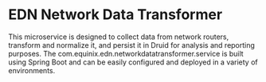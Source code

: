 # EDN Network Data Transformer
This microservice is designed to collect data from network routers, transform and normalize it, and persist it in Druid for analysis and reporting purposes. The com.equinix.edn.networkdatatransformer.service is built using Spring Boot and can be easily configured and deployed in a variety of environments.
